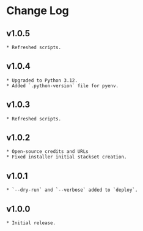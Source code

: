 # Change Log

## v1.0.5
    * Refreshed scripts.

## v1.0.4
    * Upgraded to Python 3.12.
    * Added `.python-version` file for pyenv.

## v1.0.3
    * Refreshed scripts.

## v1.0.2
    * Open-source credits and URLs
    * Fixed installer initial stackset creation.

## v1.0.1
    * `--dry-run` and `--verbose` added to `deploy`.

## v1.0.0
    * Initial release.
